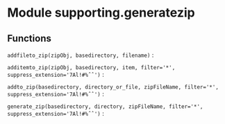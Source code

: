 Module supporting.generatezip
=============================

Functions
---------

    
`addfileto_zip(zipObj, basedirectory, filename)`
:   

    
`additemto_zip(zipObj, basedirectory, item, filter='*', suppress_extension='7Al!#%ˆˆ')`
:   

    
`addto_zip(basedirectory, directory_or_file, zipFileName, filter='*', suppress_extension='7Al!#%ˆˆ')`
:   

    
`generate_zip(basedirectory, directory, zipFileName, filter='*', suppress_extension='7Al!#%ˆˆ')`
:
